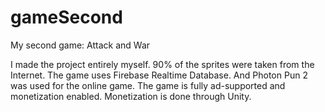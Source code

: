 # gameSecond
My second game: Attack and War


I made the project entirely myself.
90% of the sprites were taken from the Internet.
The game uses Firebase Realtime Database. And Photon Pun 2 was used for the online game.
The game is fully ad-supported and monetization enabled. Monetization is done through Unity.

